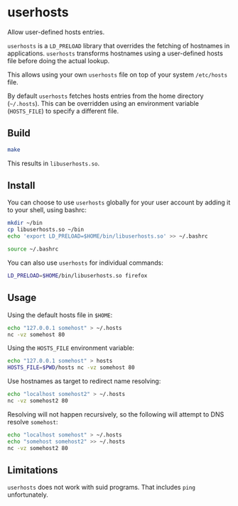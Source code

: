 # userhosts

Allow user-defined hosts entries.

`userhosts` is a `LD_PRELOAD` library that overrides the fetching of hostnames in applications. `userhosts` transforms hostnames using a user-defined hosts file before doing the actual lookup.

This allows using your own `userhosts` file on top of your system `/etc/hosts` file.

By default `userhosts` fetches hosts entries from the home directory (`~/.hosts`). This can be overridden using an environment variable (`HOSTS_FILE`) to specify a different file.

## Build

```sh
make
```

This results in `libuserhosts.so`.

## Install

You can choose to use `userhosts` globally for your user account by adding it to your shell, using bashrc:

```sh
mkdir ~/bin
cp libuserhosts.so ~/bin
echo 'export LD_PRELOAD=$HOME/bin/libuserhosts.so' >> ~/.bashrc

source ~/.bashrc
```

You can also use `userhosts` for individual commands:

```sh
LD_PRELOAD=$HOME/bin/libuserhosts.so firefox
```

## Usage

Using the default hosts file in `$HOME`:

```sh
echo "127.0.0.1 somehost" > ~/.hosts
nc -vz somehost 80
```

Using the `HOSTS_FILE` environment variable:

```sh
echo "127.0.0.1 somehost" > hosts
HOSTS_FILE=$PWD/hosts nc -vz somehost 80
```

Use hostnames as target to redirect name resolving:

```sh
echo "localhost somehost2" > ~/.hosts
nc -vz somehost2 80
```

Resolving will not happen recursively, so the following will attempt to DNS resolve `somehost`:

```sh
echo "localhost somehost" > ~/.hosts
echo "somehost somehost2" >> ~/.hosts
nc -vz somehost2 80
```

## Limitations

`userhosts` does not work with suid programs. That includes `ping` unfortunately.
